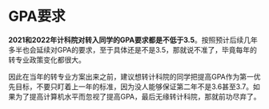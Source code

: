 # GPA要求

<b>2021和2022年计科院对转入同学的GPA要求都是不低于3.5</b>。按照预计后续几年多半也会延续对GPA的要求，至于具体还是不是3.5，那就说不准了，毕竟每年的转专业政策变化都很大。

因此在当年的转专业方案出来之前，建议想转计科院的同学把提高GPA作为第一优先目标，不要只盯着上一年的标准，因为没人能够保证第二年不是3.6甚至3.7。如果为了提高计算机水平而忽视了提高GPA，最后无缘转计科院，那就前功尽弃了。
